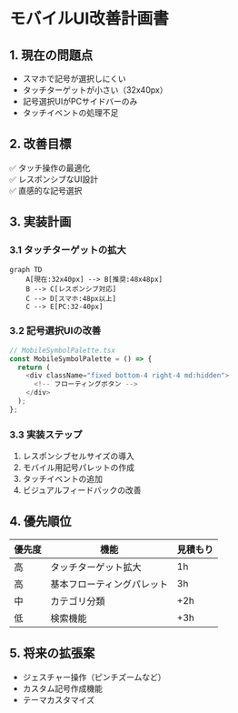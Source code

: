 # モバイルUI改善計画書

## 1. 現在の問題点
- スマホで記号が選択しにくい
- タッチターゲットが小さい（32x40px）
- 記号選択UIがPCサイドバーのみ
- タッチイベントの処理不足

## 2. 改善目標
✅ タッチ操作の最適化  
✅ レスポンシブなUI設計  
✅ 直感的な記号選択  

## 3. 実装計画

### 3.1 タッチターゲットの拡大
```mermaid
graph TD
    A[現在:32x40px] --> B[推奨:48x48px]
    B --> C[レスポンシブ対応]
    C --> D[スマホ:48px以上]
    C --> E[PC:32-40px]
```

### 3.2 記号選択UIの改善
```typescript
// MobileSymbolPalette.tsx
const MobileSymbolPalette = () => {
  return (
    <div className="fixed bottom-4 right-4 md:hidden">
      <!-- フローティングボタン -->
    </div>
  );
};
```

### 3.3 実装ステップ
1. レスポンシブセルサイズの導入
2. モバイル用記号パレットの作成
3. タッチイベントの追加
4. ビジュアルフィードバックの改善

## 4. 優先順位

| 優先度 | 機能 | 見積もり |
|--------|------|----------|
| 高 | タッチターゲット拡大 | 1h |
| 高 | 基本フローティングパレット | 3h |
| 中 | カテゴリ分類 | +2h |
| 低 | 検索機能 | +3h |

## 5. 将来の拡張案
- ジェスチャー操作（ピンチズームなど）
- カスタム記号作成機能
- テーマカスタマイズ